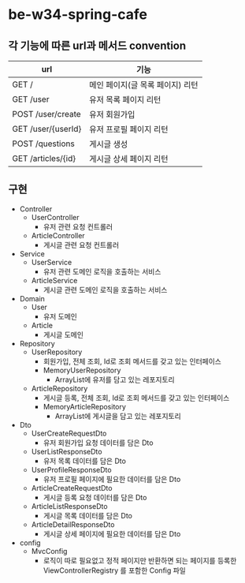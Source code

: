 # be-w34-spring-cafe



## 각 기능에 따른 url과 메서드 convention

| url                | 기능                             |
| ------------------ | -------------------------------- |
| GET /              | 메인 페이지(글 목록 페이지) 리턴 |
| GET /user          | 유저 목록 페이지 리턴            |
| POST /user/create  | 유저 회원가입                    |
| GET /user/{userId} | 유저 프로필 페이지 리턴          |
| POST /questions    | 게시글 생성                      |
| GET /articles/{id} | 게시글 상세 페이지 리턴          |



## 구현

- Controller
  - UserController
    - 유저 관련 요청 컨트롤러
  - ArticleController
    - 게시글 관련 요청 컨트롤러
- Service
  - UserService
    - 유저 관련 도메인 로직을 호출하는 서비스
  - ArticleService
    - 게시글 관련 도메인 로직을 호출하는 서비스
- Domain
  - User
    - 유저 도메인
  - Article
    - 게시글 도메인
- Repository
  - UserRepository
    - 회원가입, 전체 조회, Id로 조회 메서드를 갖고 있는 인터페이스
    - MemoryUserRepository
      - ArrayList에 유저를 담고 있는 레포지토리
  - ArticleRepository
    - 게시글 등록, 전체 조회, Id로 조회 메서드를 갖고 있는 인터페이스
    - MemoryArticleRepository
      - ArrayList에 게시글을 담고 있는 레포지토리
- Dto
  - UserCreateRequestDto
    - 유저 회원가입 요청 데이터를 담은 Dto
  - UserListResponseDto
    - 유저 목록 데이터를 담은 Dto
  - UserProfileResponseDto
    - 유저 프로필 페이지에 필요한 데이터를 담은 Dto
  - ArticleCreateRequestDto
    - 게시글 등록 요청 데이터를 담은 Dto
  - ArticleListResponseDto
    - 게시글 목록 데이터를 담은 Dto
  - ArticleDetailResponseDto
    - 게시글 상세 페이지에 필요한 데이터를 담은 Dto
- config
  - MvcConfig
    - 로직이 따로 필요없고 정적 페이지만 반환하면 되는 페이지를 등록한 ViewControllerRegistry 를 포함한 Config 파일

